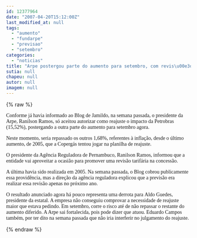 ```yaml
---
id: 12377964
date: "2007-04-20T15:12:00Z"
last_modified_at: null
tags:
  - "aumento"
  - "fundarpe"
  - "previsao"
  - "setembro"
categories:
  - "noticias"
title: "Arpe postergou parte do aumento para setembro, com revis\u00e3o tarif\u00e1ria"
sutia: null
chapeu: null
autor: null
imagem: null
---
```

{% raw %}
<p><P><FONT face=Verdana>Conforme já havia informado ao Blog de Jamildo, na semana passada, o presidente da Arpe, Ranilson Ramos, só aceitou autorizar como reajuste o impacto da Petrobras (15,52%), postergando a outra parte do aumento para setembro agora.</FONT></P></p>
<p><P><FONT face=Verdana>Neste momento, seria repassado os outros 1,68%, referentes à inflação, desde o último aumento, de 2005, que a Copergás tentou jogar na planilha de reajuste.</FONT></P></p>
<p><P><FONT face=Verdana>O presidente da Agência Reguladora de Pernambuco, Ranilson Ramos, informou que a entidade vai aproveitar a ocasião para promover uma revisão tarifária na concessão. </FONT></P></p>
<p><P><FONT face=Verdana>A última havia sido realizada em 2005. Na semana passada, o Blog cobrou publicamente essa providência, mas a direção da agência reguladora explicou que a previsão era realizar essa revisão apenas no próximo ano.</FONT></P></p>
<p><P><FONT face=Verdana>O resultado anunciado agora há pouco representa uma derrota para&nbsp;Aldo Guedes, presidente da estatal. A empresa não conseguiu comprovar a necessidade de reajuste maior que estava pedindo. Em setembro, corre o risco até de não repassar o restante do aumento diferido. A Arpe sai fortalecida, pois pode dizer que atuou. Eduardo Campos também, por ter dito na semana passada que não iria interferir no julgamento do reajuste.</FONT></P> </p>
{% endraw %}